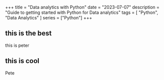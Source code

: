+++
title = "Data analytics with Python"
date = "2023-07-07"
description = "Guide to getting started with Python for Data analytics"
tags = [
    "Python",
    "Data Analytics"
]
series = ["Python"]
+++

## this is the best
this is peter

## this is cool

Pete